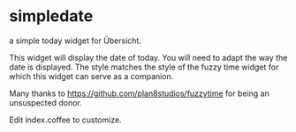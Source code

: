 # simpledate
a simple today widget for Übersicht.

This widget will display the date of today. You will need to adapt the way the date is displayed. The style matches the style of the fuzzy time widget for which this widget can serve as a companion.

Many thanks to https://github.com/plan8studios/fuzzytime for being an unsuspected donor.

Edit index.coffee to customize.
